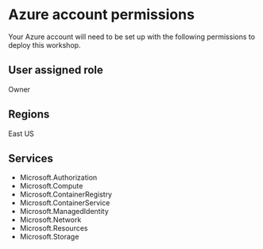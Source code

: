 # Azure account permissions

Your Azure account will need to be set up with the following permissions to deploy this workshop.

## User assigned role

Owner

## Regions

East US

## Services

- Microsoft.Authorization
- Microsoft.Compute
- Microsoft.ContainerRegistry
- Microsoft.ContainerService
- Microsoft.ManagedIdentity
- Microsoft.Network
- Microsoft.Resources
- Microsoft.Storage

